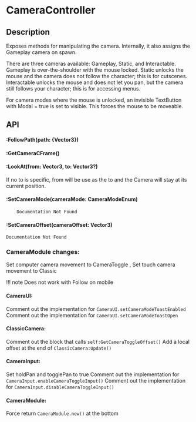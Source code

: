 # CameraController

## Description

Exposes methods for manipulating the camera. Internally, it also assigns the Gameplay camera on spawn.

There are three cameras available: Gameplay, Static, and Interactable. Gameplay is over-the-shoulder with the mouse locked. Static unlocks the mouse and the camera does not follow the character; this is for cutscenes. Interactable unlocks the mouse and does not let you pan, but the camera still follows your character; this is for accessing menus.

For camera modes where the mouse is unlocked, an invisible TextButton with Modal = true is set to visible. This forces the mouse to be moveable.

## API

#### :FollowPath(path: {Vector3})

#### :GetCameraCFrame()

#### :LookAt(from: Vector3, to: Vector3?)
If no to is specific, from will be use as the to and the Camera will stay at its current position.
	
#### :SetCameraMode(cameraMode: CameraModeEnum)

        Documentation Not Found

#### :SetCameraOffset(cameraOffset: Vector3)

    Documentation Not Found

### CameraModule changes:
Set computer camera movement to CameraToggle
, Set touch camera movement to Classic

!!! note
    Does not work with Follow on mobile

#### CameraUI:
Comment out the implementation for `CameraUI.setCameraModeToastEnabled`
Comment out the implementation for `CameraUI.setCameraModeToastOpen`

#### ClassicCamera:
Comment out the block that calls `self:GetCameraToggleOffset()`
Add a local offset at the end of `ClassicCamera:Update()`

#### CameraInput:
Set holdPan and togglePan to true
Comment out the implementation for `CameraInput.enableCameraToggleInput()`
Comment out the implementation for `CameraInput.disableCameraToggleInput()`

#### CameraModule:
Force return `CameraModule.new()` at the bottom
